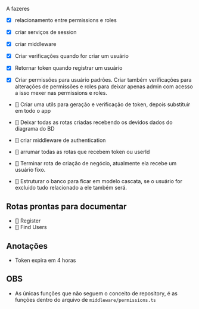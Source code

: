 A fazeres
- [x] relacionamento entre permissions e roles
- [x] criar serviços de session
- [x] criar middleware

- [x] Criar verificações quando for criar um usuário
- [x] Retornar token quando registrar um usuário

- [x] Criar permissões para usuário padrões. Criar também verificações para alterações de permissões e roles para deixar apenas admin com acesso a isso mexer nas permissions e roles.

- [] Criar uma utils para geração e verificação de token, depois substituir em todo o app

- [] Deixar todas as rotas criadas recebendo os devidos dados do diagrama do BD

- [] criar middleware de authentication
- [] arrumar todas as rotas que recebem token ou userId
- [] Terminar rota de criação de negócio, atualmente ela recebe um usuário fixo.

- [] Estruturar o banco para ficar em modelo cascata, se o usuário for excluido tudo relacionado a ele também será.

## Rotas prontas para documentar
- [] Register
- [] Find Users

## Anotações
- Token expira em 4 horas

## OBS
- As únicas funções que não seguem o conceito de repository, é as funções dentro do arquivo de `middleware/permissions.ts`